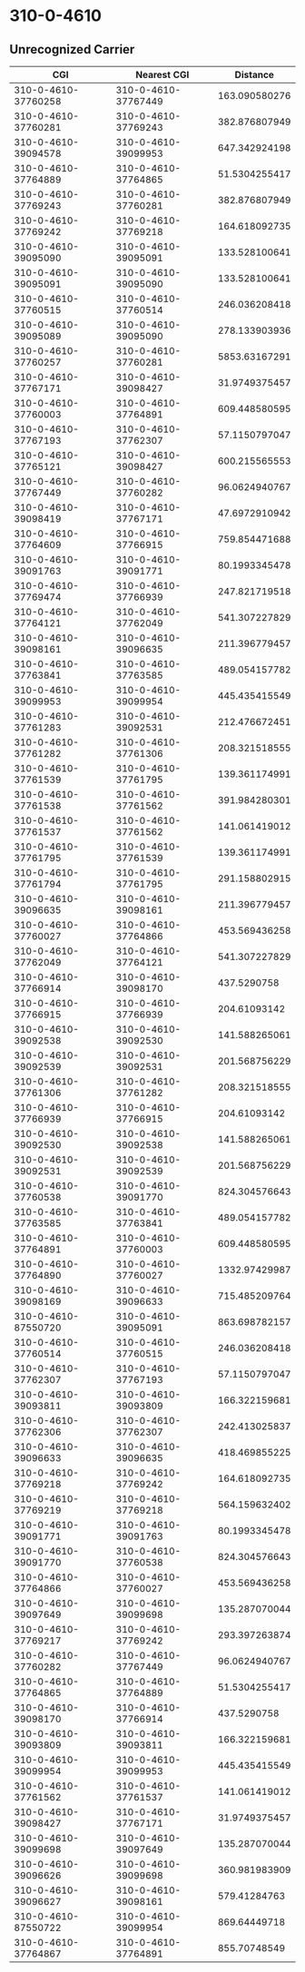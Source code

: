 # 310-0-4610
## Unrecognized Carrier


| CGI | Nearest CGI | Distance |
|-----|-------------|----------|
| 310-0-4610-37760258 | 310-0-4610-37767449 | 163.090580276 |
| 310-0-4610-37760281 | 310-0-4610-37769243 | 382.876807949 |
| 310-0-4610-39094578 | 310-0-4610-39099953 | 647.342924198 |
| 310-0-4610-37764889 | 310-0-4610-37764865 | 51.5304255417 |
| 310-0-4610-37769243 | 310-0-4610-37760281 | 382.876807949 |
| 310-0-4610-37769242 | 310-0-4610-37769218 | 164.618092735 |
| 310-0-4610-39095090 | 310-0-4610-39095091 | 133.528100641 |
| 310-0-4610-39095091 | 310-0-4610-39095090 | 133.528100641 |
| 310-0-4610-37760515 | 310-0-4610-37760514 | 246.036208418 |
| 310-0-4610-39095089 | 310-0-4610-39095090 | 278.133903936 |
| 310-0-4610-37760257 | 310-0-4610-37760281 | 5853.63167291 |
| 310-0-4610-37767171 | 310-0-4610-39098427 | 31.9749375457 |
| 310-0-4610-37760003 | 310-0-4610-37764891 | 609.448580595 |
| 310-0-4610-37767193 | 310-0-4610-37762307 | 57.1150797047 |
| 310-0-4610-37765121 | 310-0-4610-39098427 | 600.215565553 |
| 310-0-4610-37767449 | 310-0-4610-37760282 | 96.0624940767 |
| 310-0-4610-39098419 | 310-0-4610-37767171 | 47.6972910942 |
| 310-0-4610-37764609 | 310-0-4610-37766915 | 759.854471688 |
| 310-0-4610-39091763 | 310-0-4610-39091771 | 80.1993345478 |
| 310-0-4610-37769474 | 310-0-4610-37766939 | 247.821719518 |
| 310-0-4610-37764121 | 310-0-4610-37762049 | 541.307227829 |
| 310-0-4610-39098161 | 310-0-4610-39096635 | 211.396779457 |
| 310-0-4610-37763841 | 310-0-4610-37763585 | 489.054157782 |
| 310-0-4610-39099953 | 310-0-4610-39099954 | 445.435415549 |
| 310-0-4610-37761283 | 310-0-4610-39092531 | 212.476672451 |
| 310-0-4610-37761282 | 310-0-4610-37761306 | 208.321518555 |
| 310-0-4610-37761539 | 310-0-4610-37761795 | 139.361174991 |
| 310-0-4610-37761538 | 310-0-4610-37761562 | 391.984280301 |
| 310-0-4610-37761537 | 310-0-4610-37761562 | 141.061419012 |
| 310-0-4610-37761795 | 310-0-4610-37761539 | 139.361174991 |
| 310-0-4610-37761794 | 310-0-4610-37761795 | 291.158802915 |
| 310-0-4610-39096635 | 310-0-4610-39098161 | 211.396779457 |
| 310-0-4610-37760027 | 310-0-4610-37764866 | 453.569436258 |
| 310-0-4610-37762049 | 310-0-4610-37764121 | 541.307227829 |
| 310-0-4610-37766914 | 310-0-4610-39098170 | 437.5290758 |
| 310-0-4610-37766915 | 310-0-4610-37766939 | 204.61093142 |
| 310-0-4610-39092538 | 310-0-4610-39092530 | 141.588265061 |
| 310-0-4610-39092539 | 310-0-4610-39092531 | 201.568756229 |
| 310-0-4610-37761306 | 310-0-4610-37761282 | 208.321518555 |
| 310-0-4610-37766939 | 310-0-4610-37766915 | 204.61093142 |
| 310-0-4610-39092530 | 310-0-4610-39092538 | 141.588265061 |
| 310-0-4610-39092531 | 310-0-4610-39092539 | 201.568756229 |
| 310-0-4610-37760538 | 310-0-4610-39091770 | 824.304576643 |
| 310-0-4610-37763585 | 310-0-4610-37763841 | 489.054157782 |
| 310-0-4610-37764891 | 310-0-4610-37760003 | 609.448580595 |
| 310-0-4610-37764890 | 310-0-4610-37760027 | 1332.97429987 |
| 310-0-4610-39098169 | 310-0-4610-39096633 | 715.485209764 |
| 310-0-4610-87550720 | 310-0-4610-39095091 | 863.698782157 |
| 310-0-4610-37760514 | 310-0-4610-37760515 | 246.036208418 |
| 310-0-4610-37762307 | 310-0-4610-37767193 | 57.1150797047 |
| 310-0-4610-39093811 | 310-0-4610-39093809 | 166.322159681 |
| 310-0-4610-37762306 | 310-0-4610-37762307 | 242.413025837 |
| 310-0-4610-39096633 | 310-0-4610-39096635 | 418.469855225 |
| 310-0-4610-37769218 | 310-0-4610-37769242 | 164.618092735 |
| 310-0-4610-37769219 | 310-0-4610-37769218 | 564.159632402 |
| 310-0-4610-39091771 | 310-0-4610-39091763 | 80.1993345478 |
| 310-0-4610-39091770 | 310-0-4610-37760538 | 824.304576643 |
| 310-0-4610-37764866 | 310-0-4610-37760027 | 453.569436258 |
| 310-0-4610-39097649 | 310-0-4610-39099698 | 135.287070044 |
| 310-0-4610-37769217 | 310-0-4610-37769242 | 293.397263874 |
| 310-0-4610-37760282 | 310-0-4610-37767449 | 96.0624940767 |
| 310-0-4610-37764865 | 310-0-4610-37764889 | 51.5304255417 |
| 310-0-4610-39098170 | 310-0-4610-37766914 | 437.5290758 |
| 310-0-4610-39093809 | 310-0-4610-39093811 | 166.322159681 |
| 310-0-4610-39099954 | 310-0-4610-39099953 | 445.435415549 |
| 310-0-4610-37761562 | 310-0-4610-37761537 | 141.061419012 |
| 310-0-4610-39098427 | 310-0-4610-37767171 | 31.9749375457 |
| 310-0-4610-39099698 | 310-0-4610-39097649 | 135.287070044 |
| 310-0-4610-39096626 | 310-0-4610-39099698 | 360.981983909 |
| 310-0-4610-39096627 | 310-0-4610-39098161 | 579.41284763 |
| 310-0-4610-87550722 | 310-0-4610-39099954 | 869.64449718 |
| 310-0-4610-37764867 | 310-0-4610-37764891 | 855.70748549 |
